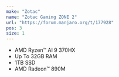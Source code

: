 ```yaml
---
make: "Zotac"
name: "Zotac Gaming ZONE 2"
url: "https://forum.manjaro.org/t/177928"
pos: 3
size: 1
---
```

* AMD Ryzen™ AI 9 370HX
* Up To 32GB RAM
* 1TB SSD
* AMD Radeon™ 890M
